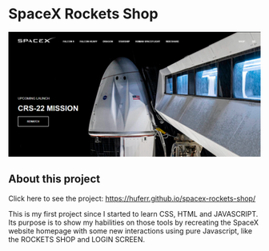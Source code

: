 # SpaceX Rockets Shop
![homepage](https://github.com/huferr/spacex-rockets-shop/blob/master/assets/homepage.PNG)

## About this project
Click here to see the project: https://huferr.github.io/spacex-rockets-shop/

This is my first project since I started to learn CSS, HTML and JAVASCRIPT. Its purpose is to show my habilities on those tools by recreating the SpaceX website homepage with some new interactions using pure Javascript, like the ROCKETS SHOP and LOGIN SCREEN.
